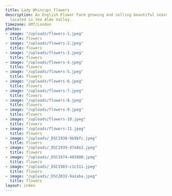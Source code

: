 ```yaml
---
title: Lady Whincups flowers
description: An English Flower Farm growing and selling beautiful seasonal flowers,
  located in the Alde Valley.
timezone: GMT/London
photos:
- image: "/uploads/flowers-1.jpeg"
  title: flowers
- image: "/uploads/flowers-2.jpeg"
  title: flowers
- image: "/uploads/flowers-3.jpeg"
  title: flowers
- image: "/uploads/flowers-4.jpeg"
  title: flowers
- image: "/uploads/flowers-5.jpeg"
  title: flowers
- image: "/uploads/flowers-6.jpeg"
  title: flowers
- image: "/uploads/flowers-7.jpeg"
  title: flowers
- image: "/uploads/flowers-8.jpeg"
  title: flowers
- image: "/uploads/flowers-9.jpeg"
  title: flowers
- image: "/uploads/flowers-10.jpeg"
  title: flowers
- image: "/uploads/flowers-11.jpeg"
  title: flowers
- image: "/uploads/_DSC1938-9b9bfc.jpeg"
  title: flowers
- image: "/uploads/_DSC1939-d7e8e2.jpeg"
  title: flowers
- image: "/uploads/_DSC1974-403800.jpeg"
  title: flowers
- image: "/uploads/_DSC1983-c1c511.jpeg"
  title: flowers
- image: "/uploads/_DSC2032-9a1aba.jpeg"
  title: flowers
layout: index
---
```



